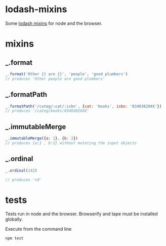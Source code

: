 # lodash-mixins

Some [lodash mixins](http://lodash.com/docs#mixin) for node and the browser.

# mixins

## _.format
```javascript
_.format('Other {} are {}', 'people', 'good plumbers')
// produces 'Other people are good plumbers'
```

## _.formatPath
```javascript
_.formatPath('/categ/:cat/:isbn', {cat: 'books', isbn: '034038204X'})
// produces '/categ/books/034038204X'
```

## _.immutableMerge
```javascript
_.immutableMerge({a: 1}, {b: 2})
// produces {a:1 , b:2} without mutating the input objects
```

## _.ordinal
```javascript
_.ordinal(142)

// produces 'nd'
```

# tests

Tests run in node and the browser. Browserify and tape must be installed globally.

Execute from the command line

```bash
npm test
```
